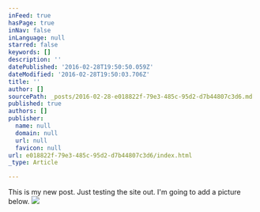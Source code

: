 ```yaml
---
inFeed: true
hasPage: true
inNav: false
inLanguage: null
starred: false
keywords: []
description: ''
datePublished: '2016-02-28T19:50:50.059Z'
dateModified: '2016-02-28T19:50:03.706Z'
title: ''
author: []
sourcePath: _posts/2016-02-28-e018822f-79e3-485c-95d2-d7b44807c3d6.md
published: true
authors: []
publisher:
  name: null
  domain: null
  url: null
  favicon: null
url: e018822f-79e3-485c-95d2-d7b44807c3d6/index.html
_type: Article

---
```

This is my new post. Just testing the site out. I'm going to add a picture below. ![](https://the-grid-user-content.s3-us-west-2.amazonaws.com/d9dc27eb-8f72-4b5b-97c7-962dceba18f5.jpg)